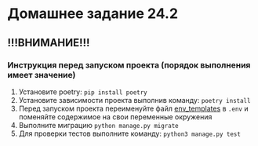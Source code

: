 # Домашнее задание 24.2

## !!!ВНИМАНИЕ!!! ##
### Инструкция перед запуском проекта (порядок выполнения имеет значение)

1. Установите poetry: `pip install poetry`
2. Установите зависимости проекта выполнив команду: `poetry install`
3. Перед запуском проекта переименуйте файл [env_templates](.env) в `.env` и поменяйте содержимое на свои переменные окружения
4. Выполните миграцию `python manage.py migrate`
5. Для проверки тестов выполните команду: `python3 manage.py test`